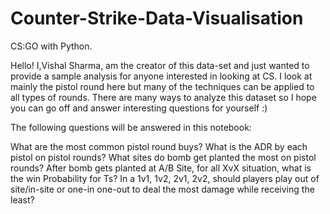 # Counter-Strike-Data-Visualisation

CS:GO with Python.

Hello! I,Vishal Sharma, am the creator of this data-set and just wanted to provide a sample analysis for anyone interested in looking at CS. I look at mainly the pistol round here but many of the techniques can be applied to all types of rounds. There are many ways to analyze this dataset so I hope you can go off and answer interesting questions for yourself :)

The following questions will be answered in this notebook:

What are the most common pistol round buys? What is the ADR by each pistol on pistol rounds? What sites do bomb get planted the most on pistol rounds? After bomb gets planted at A/B Site, for all XvX situation, what is the win Probability for Ts? In a 1v1, 1v2, 2v1, 2v2, should players play out of site/in-site or one-in one-out to deal the most damage while receiving the least?
